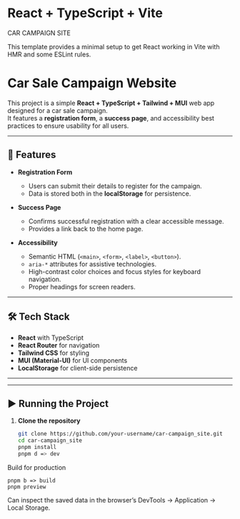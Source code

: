 # React + TypeScript + Vite

CAR CAMPAIGN SITE

This template provides a minimal setup to get React working in Vite with HMR and some ESLint rules.

# Car Sale Campaign Website

This project is a simple **React + TypeScript + Tailwind + MUI** web app designed for a car sale campaign.  
It features a **registration form**, a **success page**, and accessibility best practices to ensure usability for all users.  

---

## 🚀 Features

- **Registration Form**  
  - Users can submit their details to register for the campaign.  
  - Data is stored both in the **localStorage** for persistence.  

- **Success Page**  
  - Confirms successful registration with a clear accessible message.  
  - Provides a link back to the home page.  

- **Accessibility**  
  - Semantic HTML (`<main>`, `<form>`, `<label>`, `<button>`).  
  - `aria-*` attributes for assistive technologies.  
  - High-contrast color choices and focus styles for keyboard navigation.  
  - Proper headings for screen readers.  

---

## 🛠️ Tech Stack

- **React** with TypeScript  
- **React Router** for navigation  
- **Tailwind CSS** for styling  
- **MUI (Material-UI)** for UI components  
- **LocalStorage** for client-side persistence  

---


---

## ▶️ Running the Project

1. **Clone the repository**  
   ```bash
   git clone https://github.com/your-username/car-campaign_site.git
   cd car-campaign_site
   pnpm install
   pnpm d => dev

Build for production
```
pnpm b => build
pnpm preview
```
Can inspect the saved data in the browser’s DevTools → Application → Local Storage.



